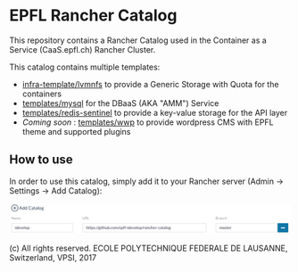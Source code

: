 EPFL Rancher Catalog
====================

This repository contains a Rancher Catalog used in the Container as a Service (CaaS.epfl.ch) Rancher Cluster.

This catalog contains multiple templates:
 - [infra-template/lvmnfs](https://github.com/epfl-idevelop/rancher-template-lvmnfs) to provide a Generic Storage with Quota for the containers
 - [templates/mysql](https://github.com/epfl-idevelop/rancher-template-mysql) for the DBaaS (AKA "AMM") Service
 - [templates/redis-sentinel](https://github.com/epfl-idevelop/rancher-template-redis-sentinel) to provide a key-value storage for the API layer
 - *Coming soon* : [templates/wwp](https://github.com/epfl-idevelop/rancher-template-wwp) to provide wordpress CMS with EPFL theme and supported plugins

## How to use

In order to use this catalog, simply add it to your Rancher server (Admin → Settings → Add Catalog):

![Adding catalog](add_catalog.png)


(c) All rights reserved. ECOLE POLYTECHNIQUE FEDERALE DE LAUSANNE, Switzerland, VPSI, 2017
